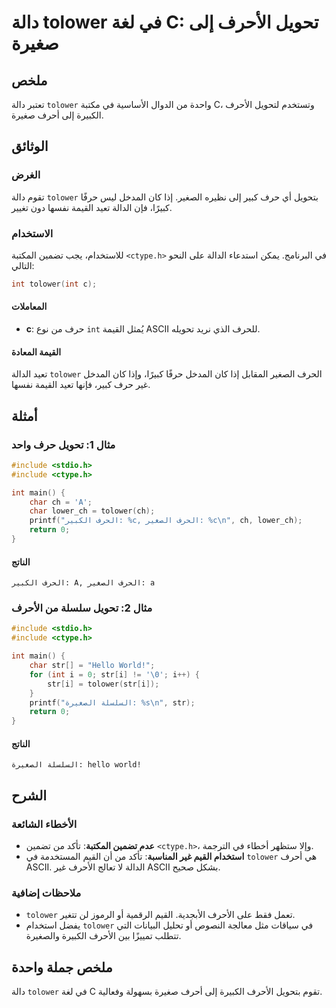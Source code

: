 <!--
Meta Description: # دالة tolower في لغة C: تحويل الأحرف إلى صغيرة ## ملخص تعتبر دالة `tolower` واحدة من الدوال الأساسية في مكتبة C، وتستخدم لتحويل الأحرف الكبيرة إلى أح...
Meta Keywords: tolower, الأحرف, حرف, int, الحرف
-->

# دالة tolower في لغة C: تحويل الأحرف إلى صغيرة

## ملخص
تعتبر دالة `tolower` واحدة من الدوال الأساسية في مكتبة C، وتستخدم لتحويل الأحرف الكبيرة إلى أحرف صغيرة.

## الوثائق
### الغرض
تقوم دالة `tolower` بتحويل أي حرف كبير إلى نظيره الصغير. إذا كان المدخل ليس حرفًا كبيرًا، فإن الدالة تعيد القيمة نفسها دون تغيير.

### الاستخدام
للاستخدام، يجب تضمين المكتبة `<ctype.h>` في البرنامج. يمكن استدعاء الدالة على النحو التالي:

```c
int tolower(int c);
```

#### المعاملات
- **c**: حرف من نوع `int` يُمثل القيمة ASCII للحرف الذي نريد تحويله.

#### القيمة المعادة
تعيد الدالة `tolower` الحرف الصغير المقابل إذا كان المدخل حرفًا كبيرًا، وإذا كان المدخل غير حرف كبير، فإنها تعيد القيمة نفسها.

## أمثلة
### مثال 1: تحويل حرف واحد
```c
#include <stdio.h>
#include <ctype.h>

int main() {
    char ch = 'A';
    char lower_ch = tolower(ch);
    printf("الحرف الكبير: %c, الحرف الصغير: %c\n", ch, lower_ch);
    return 0;
}
```
#### الناتج
```
الحرف الكبير: A, الحرف الصغير: a
```

### مثال 2: تحويل سلسلة من الأحرف
```c
#include <stdio.h>
#include <ctype.h>

int main() {
    char str[] = "Hello World!";
    for (int i = 0; str[i] != '\0'; i++) {
        str[i] = tolower(str[i]);
    }
    printf("السلسلة الصغيرة: %s\n", str);
    return 0;
}
```
#### الناتج
```
السلسلة الصغيرة: hello world!
```

## الشرح
### الأخطاء الشائعة
- **عدم تضمين المكتبة**: تأكد من تضمين `<ctype.h>`، وإلا ستظهر أخطاء في الترجمة.
- **استخدام القيم غير المناسبة**: تأكد من أن القيم المستخدمة في `tolower` هي أحرف ASCII. الدالة لا تعالج الأحرف غير ASCII بشكل صحيح.

### ملاحظات إضافية
- `tolower` تعمل فقط على الأحرف الأبجدية. القيم الرقمية أو الرموز لن تتغير.
- يفضل استخدام `tolower` في سياقات مثل معالجة النصوص أو تحليل البيانات التي تتطلب تمييزًا بين الأحرف الكبيرة والصغيرة.

## ملخص جملة واحدة
دالة `tolower` في لغة C تقوم بتحويل الأحرف الكبيرة إلى أحرف صغيرة بسهولة وفعالية.